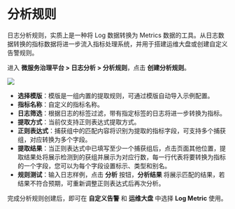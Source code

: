 # 分析规则

日志分析规则，实质上是一种将 Log 数据转换为 Metrics 数据的工具。从日志数据转换的指标数据将进一步流入指标处理系统，并用于搭建运维大盘或创建自定义告警规则。

进入 **微服务治理平台 > 日志分析 > 分析规则**，点击 **创建分析规则**。

![](http://terminus-paas.oss-cn-hangzhou.aliyuncs.com/paas-doc/2021/08/18/fd6fe782-6aa0-4dea-be09-fe7ccd4e4909.png)

- **选择模版**：模版是一组内置的提取规则，可通过模版自动导入示例配置。
- **指标名称**：自定义的指标名称。
- **日志筛选**：根据日志的标签过滤，带有指定标签的日志将进一步转换为指标。
- **提取方式**：当前仅支持正则表达式提取方式。
- **正则表达式**：捕获组中的匹配内容将识别为提取的指标字段，可支持多个捕获组，对应转换为多个字段。
- **提取结果**：当正则表达式中已填写至少一个捕获组后，点击页面其他位置，提取结果处将展示检测到的获组并展示为对应行数，每一行代表将要转换为指标的一个字段，您可以为每个字段设置标示、类型和别名。
- **规则测试**：输入日志样例，点击 **分析** 按钮，**分析结果** 将展示匹配的结果，若结果不符合预期，可重新调整正则表达式后再次分析。

完成分析规则创建后，即可在 **自定义告警** 和 **运维大盘** 中选择 **Log Metric** 使用。

